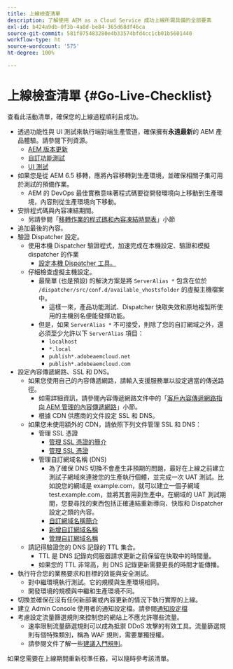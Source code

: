 ```yaml
---
title: 上線檢查清單
description: 了解使用 AEM as a Cloud Service 成功上線所需具備的全部要素
exl-id: b424a9db-0f3b-4a8d-be84-365d68df46ca
source-git-commit: 581f075483280e4b33574bfd4cc1cb01b5601440
workflow-type: ht
source-wordcount: '575'
ht-degree: 100%

---
```


# 上線檢查清單 {#Go-Live-Checklist}

查看此活動清單，確保您的上線過程順利且成功。

* 透過功能性與 UI 測試來執行端對端生產管道，確保擁有&#x200B;**永遠最新**&#x200B;的 AEM 產品體驗。請參閱下列資源。
   * [AEM 版本更新](/help/implementing/deploying/aem-version-updates.md)
   * [自訂功能測試](/help/implementing/cloud-manager/functional-testing.md#custom-functional-testing)
   * [UI 測試](/help/implementing/cloud-manager/ui-testing.md)
* 如果您是從 AEM 6.5 移轉，應將內容移轉到生產環境，並確保相關子集可用於測試的預備作業。
   * AEM 的 DevOps 最佳實務意味著程式碼要從開發環境向上移動到生產環境，內容則從生產環境向下移動。
* 安排程式碼與內容凍結期間。
   * 另請參閱「[移轉作業的程式碼和內容凍結時間表](#code-content-freeze)」小節
* 追加最後的內容。
* 驗證 Dispatcher 設定。
   * 使用本機 Dispatcher 驗證程式，加速完成在本機設定、驗證和模擬 dispatcher 的作業
      * [設定本機 Dispatcher 工具。](https://experienceleague.adobe.com/docs/experience-manager-learn/cloud-service/local-development-environment-set-up/dispatcher-tools.html#prerequisites)
   * 仔細檢查虛擬主機設定。
      * 最簡單 (也是預設) 的解決方案是將 `ServerAlias *` 包含在位於 `/dispatcher/src/conf.d/available_vhostsfolder` 的虛擬主機檔案中。
         * 這樣一來，產品功能測試、Dispatcher 快取失效和原地複製所使用的主機別名便能發揮功能。
      * 但是，如果 `ServerAlias *` 不可接受，則除了您的自訂網域之外，還必須至少允許以下 `ServerAlias` 項目：
         * `localhost`
         * `*.local`
         * `publish*.adobeaemcloud.net`
         * `publish*.adobeaemcloud.com`
* 設定內容傳遞網路、SSL 和 DNS。
   * 如果您使用自己的內容傳遞網路，請輸入支援服務單以設定適當的傳送路徑。
      * 如需詳細資訊，請參閱內容傳遞網路文件中的「[客戶內容傳遞網路指向 AEM 管理的內容傳遞網路](/help/implementing/dispatcher/cdn.md#point-to-point-cdn)」小節。
      * 根據 CDN 供應商的文件設定 SSL 和 DNS。
   * 如果您未使用額外的 CDN，請依照下列文件管理 SSL 和 DNS：
      * 管理 SSL 憑證
         * [管理 SSL 憑證的簡介](/help/implementing/cloud-manager/managing-ssl-certifications/introduction.md)
         * [管理 SSL 憑證](/help/implementing/cloud-manager/managing-ssl-certifications/managing-certificates.md)
      * 管理自訂網域名稱 (DNS)
         * 為了確保 DNS 切換不會產生非預期的問題，最好在上線之前建立測試子網域來連接您的生產執行個體，並完成一次 UAT 測試。比如說您的網域是 example.com，就可以建立一個子網域 test.example.com，並將其套用到生產中。在網域的 UAT 測試期間，您要尋找的東西包括正確連結重新導向、快取和 Dispatcher 設定之類的內容。
         * [自訂網域名稱簡介](/help/implementing/cloud-manager/custom-domain-names/introduction.md)
         * [新增自訂網域名稱](/help/implementing/cloud-manager/custom-domain-names/add-custom-domain-name.md)
         * [管理自訂網域名稱](/help/implementing/cloud-manager/custom-domain-names/managing-custom-domain-names.md)
   * 請記得驗證您的 DNS 記錄的 TTL 集合。
      * TTL 是 DNS 記錄向伺服器請求更新之前保留在快取中的時間量。
      * 如果您的 TTL 非常高，則 DNS 記錄更新需要更長的時間才能傳播。
* 執行符合您的業務要求和目標的效能與安全測試。
   * 對中繼環境執行測試。它的規模與生產環境相同。
   * 開發環境的規模與中繼和生產環境不同。
* 切換並確保在沒有任何新部署或內容更新的情況下執行實際的上線。
* 建立 Admin Console 使用者的通知設定檔。請參閱[通知設定檔](/help/journey-onboarding/notification-profiles.md)
* 考慮設定流量篩選規則來控制您的網站上不應允許哪些流量。
   * 速率限制流量篩選規則可以成為抵禦 DDoS 攻擊的有效工具。流量篩選規則有個特殊類別，稱為 WAF 規則，需要單獨授權。
   * 請參閱文件了解一些[建議入門規則](/help/security/traffic-filter-rules-including-waf.md#recommended-starter-rules)。

如果您需要在上線期間重新校準任務，可以隨時參考該清單。

